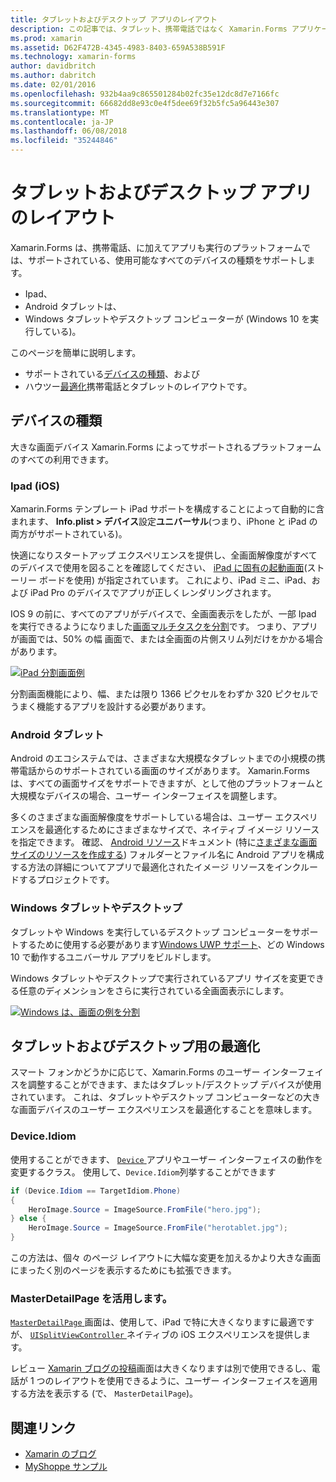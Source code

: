 ```yaml
---
title: タブレットおよびデスクトップ アプリのレイアウト
description: この記事では、タブレット、携帯電話ではなく Xamarin.Forms アプリケーション レイアウトを最適化する方法について説明します。
ms.prod: xamarin
ms.assetid: D62F472B-4345-4983-8403-659A538B591F
ms.technology: xamarin-forms
author: davidbritch
ms.author: dabritch
ms.date: 02/01/2016
ms.openlocfilehash: 932b4aa9c865501284b02fc35e12dc8d7e7166fc
ms.sourcegitcommit: 66682dd8e93c0e4f5dee69f32b5fc5a96443e307
ms.translationtype: MT
ms.contentlocale: ja-JP
ms.lasthandoff: 06/08/2018
ms.locfileid: "35244846"
---
```

# <a name="layout-for-tablet-and-desktop-apps"></a>タブレットおよびデスクトップ アプリのレイアウト

Xamarin.Forms は、携帯電話、に加えてアプリも実行のプラットフォームでは、サポートされている、使用可能なすべてのデバイスの種類をサポートします。

* Ipad、
* Android タブレットは、
* Windows タブレットやデスクトップ コンピューターが (Windows 10 を実行している)。

このページを簡単に説明します。

* サポートされている[デバイスの種類](#Device_Types)、および
* ハウツー[最適化](#optimize)携帯電話とタブレットのレイアウトです。

<a name="Device_Types" />

## <a name="device-types"></a>デバイスの種類

大きな画面デバイス Xamarin.Forms によってサポートされるプラットフォームのすべての利用できます。

### <a name="ipads-ios"></a>Ipad (iOS)

Xamarin.Forms テンプレート iPad サポートを構成することによって自動的に含まれます、 **Info.plist > デバイス**設定**ユニバーサル**(つまり、iPhone と iPad の両方がサポートされている)。

快適になりスタートアップ エクスペリエンスを提供し、全画面解像度がすべてのデバイスで使用を図ることを確認してください、 [iPad に固有の起動画面](~/ios/app-fundamentals/images-icons/launch-screens.md)(ストーリー ボードを使用) が指定されています。 これにより、iPad ミニ、iPad、および iPad Pro のデバイスでアプリが正しくレンダリングされます。

IOS 9 の前に、すべてのアプリがデバイスで、全画面表示をしたが、一部 Ipad を実行できるようになりました[画面マルチタスクを分割](~/ios/platform/multitasking.md)です。
つまり、アプリが画面では、50% の幅 画面で、または全画面の片側スリム列だけをかかる場合があります。

[![](tablet-images/ipad-sml.png "iPad 分割画面例")](tablet-images/ipad.png#lightbox "iPad 分割画面の例")

分割画面機能により、幅、または限り 1366 ピクセルをわずか 320 ピクセルでうまく機能するアプリを設計する必要があります。

### <a name="android-tablets"></a>Android タブレット

Android のエコシステムでは、さまざまな大規模なタブレットまでの小規模の携帯電話からのサポートされている画面のサイズがあります。 Xamarin.Forms は、すべての画面サイズをサポートできますが、として他のプラットフォームと大規模なデバイスの場合、ユーザー インターフェイスを調整します。

多くのさまざまな画面解像度をサポートしている場合は、ユーザー エクスペリエンスを最適化するためにさまざまなサイズで、ネイティブ イメージ リソースを指定できます。
確認、 [Android リソース](~/android/app-fundamentals/resources-in-android/index.md)ドキュメント (特に[さまざまな画面サイズのリソースを作成する](~/android/app-fundamentals/resources-in-android/resources-for-varying-screens.md)) フォルダーとファイル名に Android アプリを構成する方法の詳細についてアプリで最適化されたイメージ リソースをインクルードするプロジェクトです。

### <a name="windows-tablets-and-desktops"></a>Windows タブレットやデスクトップ

タブレットや Windows を実行しているデスクトップ コンピューターをサポートするために使用する必要があります[Windows UWP サポート](~/xamarin-forms/platform/windows/installation/index.md)、どの Windows 10 で動作するユニバーサル アプリをビルドします。

Windows タブレットやデスクトップで実行されているアプリ サイズを変更できる任意のディメンションをさらに実行されている全画面表示にします。

[![](tablet-images/splitscreen-sml.png "Windows は、画面の例を分割")](tablet-images/splitscreen.png#lightbox "Windows 分割画面の例")


<a name="optimize" />

## <a name="optimizing-for-tablet-and-desktop"></a>タブレットおよびデスクトップ用の最適化

スマート フォンかどうかに応じて、Xamarin.Forms のユーザー インターフェイスを調整することができます、またはタブレット/デスクトップ デバイスが使用されています。 これは、タブレットやデスクトップ コンピューターなどの大きな画面デバイスのユーザー エクスペリエンスを最適化することを意味します。


### <a name="deviceidiom"></a>Device.Idiom

使用することができます、 [ `Device` ](~/xamarin-forms/platform/device.md)アプリやユーザー インターフェイスの動作を変更するクラス。 使用して、`Device.Idiom`列挙することができます

```csharp
if (Device.Idiom == TargetIdiom.Phone)
{
    HeroImage.Source = ImageSource.FromFile("hero.jpg");
} else {
    HeroImage.Source = ImageSource.FromFile("herotablet.jpg");
}
```

この方法は、個々 のページ レイアウトに大幅な変更を加えるかより大きな画面にまったく別のページを表示するためにも拡張できます。

### <a name="leveraging-masterdetailpage"></a>MasterDetailPage を活用します。

[ `MasterDetailPage` ](https://developer.xamarin.com/api/type/Xamarin.Forms.MasterDetailPage/)画面は、使用して、iPad で特に大きくなりますに最適ですが、 [ `UISplitViewController` ](https://developer.xamarin.com/api/type/UIKit.UISplitViewController/)ネイティブの iOS エクスペリエンスを提供します。

レビュー [Xamarin ブログの投稿](https://blog.xamarin.com/bringing-xamarin-forms-apps-to-tablets/)画面は大きくなりますは別で使用できるし、電話が 1 つのレイアウトを使用できるように、ユーザー インターフェイスを適用する方法を表示する (で、 `MasterDetailPage`)。



## <a name="related-links"></a>関連リンク

- [Xamarin のブログ](https://blog.xamarin.com/bringing-xamarin-forms-apps-to-tablets/)
- [MyShoppe サンプル](https://github.com/jamesmontemagno/myshoppe)
